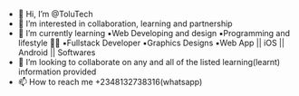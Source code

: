 - 👋 Hi, I’m @ToluTech
- 👀 I’m interested in collaboration, learning and partnership 
- 🌱 I’m currently learning ▪︎Web Developing and design ▪︎Programming and lifestyle 👨‍💻 ▪︎Fullstack Developer ▪︎Graphics Designs ▪︎Web App || iOS || Android || Softwares
- 💞️ I’m looking to collaborate on any and all of the listed learning(learnt) information provided 
- 📫 How to reach me +2348132738316(whatsapp) 

<!---
Tolulope05/Tolulope05 is a ✨ special ✨ repository because its `README.md` (this file) appears on your GitHub profile.
You can click the Preview link to take a look at your changes.
--->
